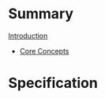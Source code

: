 # Summary

[Introduction](./Introduction.md)

- [Core Concepts](./Core_Concepts.md)

# Specification
